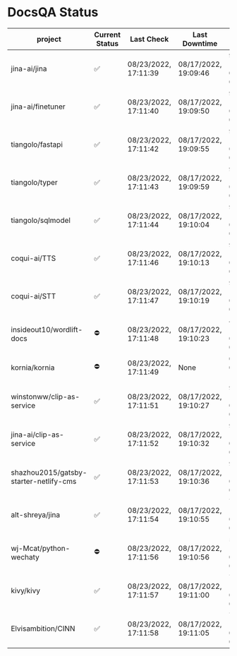 # DocsQA Status

|               project                |Current Status|     Last Check     |   Last Downtime    |             % Uptime              |
|--------------------------------------|--------------|--------------------|--------------------|-----------------------------------|
|jina-ai/jina                          |✅            |08/23/2022, 17:11:39|08/17/2022, 19:09:46|90.168 (since 08/15/2022, 07:09:42)|
|jina-ai/finetuner                     |✅            |08/23/2022, 17:11:40|08/17/2022, 19:09:50|90.174 (since 08/15/2022, 07:09:42)|
|tiangolo/fastapi                      |✅            |08/23/2022, 17:11:42|08/17/2022, 19:09:55|90.191 (since 08/15/2022, 07:09:42)|
|tiangolo/typer                        |✅            |08/23/2022, 17:11:43|08/17/2022, 19:09:59|90.194 (since 08/15/2022, 07:09:42)|
|tiangolo/sqlmodel                     |✅            |08/23/2022, 17:11:44|08/17/2022, 19:10:04|90.197 (since 08/15/2022, 07:09:42)|
|coqui-ai/TTS                          |✅            |08/23/2022, 17:11:46|08/17/2022, 19:10:13|90.192 (since 08/15/2022, 07:09:42)|
|coqui-ai/STT                          |✅            |08/23/2022, 17:11:47|08/17/2022, 19:10:19|90.195 (since 08/15/2022, 07:09:42)|
|insideout10/wordlift-docs             |⛔️           |08/23/2022, 17:11:48|08/17/2022, 19:10:23|42.587 (since 08/15/2022, 07:09:42)|
|kornia/kornia                         |⛔️           |08/23/2022, 17:11:49|None                |0.000 (since 08/23/2022, 16:11:04) |
|winstonww/clip-as-service             |✅            |08/23/2022, 17:11:51|08/17/2022, 19:10:27|90.202 (since 08/15/2022, 07:09:42)|
|jina-ai/clip-as-service               |✅            |08/23/2022, 17:11:52|08/17/2022, 19:10:32|90.213 (since 08/15/2022, 07:09:42)|
|shazhou2015/gatsby-starter-netlify-cms|✅            |08/23/2022, 17:11:53|08/17/2022, 19:10:36|90.208 (since 08/15/2022, 07:09:42)|
|alt-shreya/jina                       |✅            |08/23/2022, 17:11:54|08/17/2022, 19:10:55|77.192 (since 08/15/2022, 07:09:42)|
|wj-Mcat/python-wechaty                |⛔️           |08/23/2022, 17:11:56|08/17/2022, 19:10:56|57.139 (since 08/15/2022, 07:09:42)|
|kivy/kivy                             |✅            |08/23/2022, 17:11:57|08/17/2022, 19:11:00|77.196 (since 08/15/2022, 07:09:42)|
|Elvisambition/CINN                    |✅            |08/23/2022, 17:11:58|08/17/2022, 19:11:05|77.203 (since 08/15/2022, 07:09:42)|
